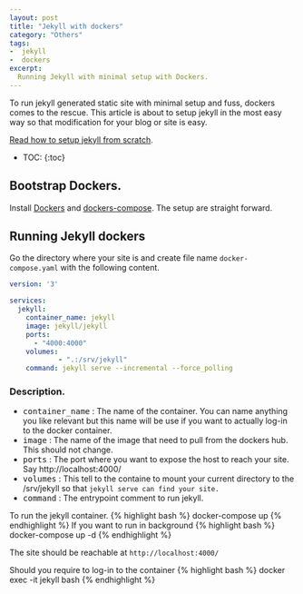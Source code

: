 ```yaml
---
layout: post
title: "Jekyll with dockers"
category: "Others"
tags:
-  jekyll
-  dockers
excerpt:
  Running Jekyll with minimal setup with Dockers.
---
```

To run jekyll generated static site with minimal setup and fuss, dockers comes to the rescue. This article is about to setup jekyll in the most easy way so that modification for your blog or site is easy.

[Read how to setup jekyll from scratch][Read how to setup jekyll from scratch].

* TOC:
{:toc}

## Bootstrap Dockers.
Install [Dockers][Dockers] and [dockers-compose][dockers-compose]. The setup are straight forward.

## Running Jekyll dockers
Go the directory where your site is and create file name `docker-compose.yaml` with the following content.

```yaml
version: '3'

services:
  jekyll:
    container_name: jekyll
    image: jekyll/jekyll
    ports:
      - "4000:4000"
    volumes:
            - ".:/srv/jekyll"
    command: jekyll serve --incremental --force_polling
```

### Description.
* <kbd>container_name</kbd> : The name of the container. You can name anything you like relevant but this name will be use if you want to actually log-in to the docker container.
* <kbd>image</kbd> : The name of the image that need to pull from the dockers hub. This should not change.
* <kbd>ports</kbd> : The port where you want to expose the host to reach your site. Say http://localhost:4000/
* <kbd>volumes</kbd> : This tell to the containe to mount your current directory to the /srv/jekyll so that `jekyll serve can find your site.`
* <kbd>command</kbd> : The entrypoint comment to run jekyll.

To run the jekyll container.
{% highlight bash %}
docker-compose up
{% endhighlight %}
If you want to run in background
{% highlight bash %}
docker-compose up -d
{% endhighlight %}

The site should be reachable at `http://localhost:4000/`

Should you require to log-in to the container
{% highlight bash %}
docker exec -it jekyll bash
{% endhighlight %}

[Read how to setup jekyll from scratch]: http://ningzeta.com/others/2016/10/12/run-jekyll-local.html
[Dockers]: https://www.docker.com/
[dockers-compose]: https://docs.docker.com/compose/install/
